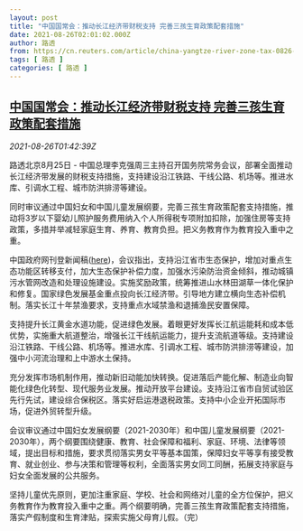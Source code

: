 ```yaml
---
layout: post
title: "中国国常会：推动长江经济带财税支持 完善三孩生育政策配套措施"
date: 2021-08-26T02:01:02.000Z
author: 路透
from: https://cn.reuters.com/article/china-yangtze-river-zone-tax-0826-idCNKBS2FR039
tags: [ 路透 ]
categories: [ 路透 ]
---
```

<!--1629943262000-->
[中国国常会：推动长江经济带财税支持 完善三孩生育政策配套措施](https://cn.reuters.com/article/china-yangtze-river-zone-tax-0826-idCNKBS2FR039)
------

<div>
<div><i>2021-08-26T01:42:39Z</i></div><p>路透北京8月25日 - 中国总理李克强周三主持召开国务院常务会议，部署全面推动长江经济带发展的财税支持措施，支持建设沿江铁路、干线公路、机场等。推进水库、引调水工程、城市防洪排涝等建设。</p><p>同时审议通过中国妇女和中国儿童发展纲要，完善三孩生育政策配套支持措施，推动将3岁以下婴幼儿照护服务费用纳入个人所得税专项附加扣除，加强住房等支持政策，多措并举减轻家庭生育、养育、教育负担。把义务教育作为教育投入重中之重。</p><p>中国政府网刊登新闻稿(<a href="http://www.gov.cn/premier/2021-08/25/content_5633325.htm">here</a>)，会议指出，支持沿江省市生态保护，增加对重点生态功能区转移支付，加大生态保护补偿力度，加强水污染防治资金倾斜，推动城镇污水管网改造和处理设施建设。实施奖励政策，统筹推进山水林田湖草一体化保护和修复。国家绿色发展基金重点投向长江经济带。引导地方建立横向生态补偿机制。落实长江十年禁渔要求，支持重点水域禁渔和退捕渔民安置保障。</p><p>支持提升长江黄金水道功能，促进绿色发展。着眼更好发挥长江航运能耗和成本低优势，实施重大航道整治，增强长江干线航运能力，提升支流航道等级。支持建设沿江铁路、干线公路、机场等。推进水库、引调水工程、城市防洪排涝等建设，加强中小河流治理和上中游水土保持。</p><p>充分发挥市场机制作用，推动新旧动能加快转换。促进落后产能化解、制造业向智能化绿色化转型、现代服务业发展。推动开放平台建设。支持沿江省市自贸试验区先行先试，建设综合保税区。落实好启运港退税政策。支持中小企业开拓国际市场，促进外贸转型升级。</p><p>会议审议通过中国妇女发展纲要（2021-2030年）和中国儿童发展纲要（2021-2030年），两个纲要围绕健康、教育、社会保障和福利、家庭、环境、法律等领域，提出目标和措施，要求贯彻落实男女平等基本国策，保障妇女平等享有接受教育、就业创业、参与决策和管理等权利，全面落实男女同工同酬，拓展支持家庭与妇女全面发展的公共服务。</p><p>坚持儿童优先原则，更加注重家庭、学校、社会和网络对儿童的全方位保护，把义务教育作为教育投入重中之重。两个纲要明确，完善三孩生育政策配套支持措施，落实产假制度和生育津贴，探索实施父母育儿假。（完）</p>
</div>
